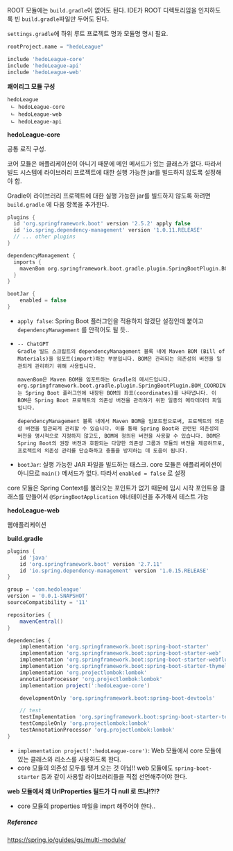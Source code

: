 ROOT 모듈에는 `build.gradle`이 없어도 된다. IDE가 ROOT 디렉토리임을 인지하도록 빈 `build.gradle`파일만 두어도 된다.

`settings.gradle`에 하위 루트 프로젝트 명과 모듈명 명시 필요.

``` groovy
rootProject.name = "hedoLeague"

include 'hedoLeague-core'
include 'hedoLeague-api'
include 'hedoLeague-web'
```



**쾌이리그 모듈 구성**

```
hedoLeague
 ㄴ hedoLeague-core
 ㄴ hedoLeague-web
 ㄴ hedoLeague-api 
```



**hedoLeague-core**

공통 로직 구성.

코어 모듈은 애플리케이션이 아니기 때문에 메인 메서드가 있는 클래스가 없다. 따라서 빌드 시스템에 라이브러리 프로젝트에 대한 실행 가능한 jar를 빌드하지 않도록 설정해야 함.

Gradle이 라이브러리 프로젝트에 대한 실행 가능한 jar를 빌드하지 않도록 하려면 `build.gradle` 에 다음 항목을 추가한다.

``` groovy
plugins {
  id 'org.springframework.boot' version '2.5.2' apply false
  id 'io.spring.dependency-management' version '1.0.11.RELEASE'
  // ... other plugins
}

dependencyManagement {
  imports {
    mavenBom org.springframework.boot.gradle.plugin.SpringBootPlugin.BOM_COORDINATES
  }
}

bootJar {
    enabled = false
}
```

- `apply false`: Spring Boot 플러그인을 적용하지 않겠단 설정인데 붙이고 `dependencyManagement` 를 안적어도 될 듯..

- ```
  -- ChatGPT
  Gradle 빌드 스크립트의 dependencyManagement 블록 내에 Maven BOM (Bill of Materials)을 임포트(import)하는 부분입니다. BOM은 관리되는 의존성의 버전을 일관되게 관리하기 위해 사용됩니다.
  
  mavenBom은 Maven BOM을 임포트하는 Gradle의 메서드입니다. org.springframework.boot.gradle.plugin.SpringBootPlugin.BOM_COORDINATES는 Spring Boot 플러그인에 내장된 BOM의 좌표(coordinates)를 나타냅니다. 이 BOM은 Spring Boot 프로젝트의 의존성 버전을 관리하기 위한 일종의 메타데이터 파일입니다.
  
  dependencyManagement 블록 내에서 Maven BOM을 임포트함으로써, 프로젝트의 의존성 버전을 일관되게 관리할 수 있습니다. 이를 통해 Spring Boot와 관련된 의존성의 버전을 명시적으로 지정하지 않고도, BOM에 정의된 버전을 사용할 수 있습니다. BOM은 Spring Boot의 권장 버전과 호환되는 다양한 의존성 그룹과 모듈의 버전을 제공하므로, 프로젝트의 의존성 관리를 단순화하고 충돌을 방지하는 데 도움이 됩니다.
  ```

- `bootJar`: 실행 가능한 JAR 파일을 빌드하는 태스크. core 모듈은 애플리케이션이 아니므로 `main()` 메서드가 없다. 따라서 `enabled = false` 로 설정

core 모듈은 Spring Context를 불러오는 포인트가 없기 때문에 임시 시작 포인트용 클래스를 만들어서 `@SpringBootApplication` 애너테이션을 추가해서 테스트 가능



**hedoLeague-web**

웹애플리케이션



**build.gradle**

``` groovy
plugins {
    id 'java'
    id 'org.springframework.boot' version '2.7.11'
    id 'io.spring.dependency-management' version '1.0.15.RELEASE'
}

group = 'com.hedoleague'
version = '0.0.1-SNAPSHOT'
sourceCompatibility = '11'

repositories {
    mavenCentral()
}

dependencies {
    implementation 'org.springframework.boot:spring-boot-starter'
    implementation 'org.springframework.boot:spring-boot-starter-web'
    implementation 'org.springframework.boot:spring-boot-starter-webflux'
    implementation 'org.springframework.boot:spring-boot-starter-thymeleaf'
    implementation 'org.projectlombok:lombok'
    annotationProcessor 'org.projectlombok:lombok'
    implementation project(':hedoLeague-core')

    developmentOnly 'org.springframework.boot:spring-boot-devtools'

    // test
    testImplementation 'org.springframework.boot:spring-boot-starter-test'
    testCompileOnly 'org.projectlombok:lombok'
    testAnnotationProcessor 'org.projectlombok:lombok'
}
```



- `implementation project(':hedoLeague-core')`:  Web 모듈에서 core 모듈에 있는 클래스와 리소스를 사용하도록 한다. 
- core 모듈의 의존성 모두를 땡겨 오는 것 아님!! web 모듈에도 `spring-boot-starter` 등과 같이 사용할 라이브러리들을 직접 선언해주어야 한다.









**web 모듈에서 왜 UrlProperties 필드가 다 null 로 뜨냐!?!?**

- core 모듈의 properties 파일을 imprt 해주어야 한다..







##### Reference

https://spring.io/guides/gs/multi-module/